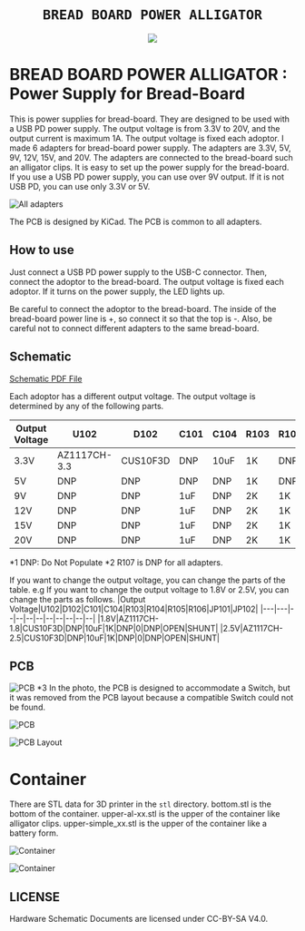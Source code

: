 <div align="center">
  <h1><code>BREAD BOARD POWER ALLIGATOR</code></h1>
  <p>
    <img src="doc/front.jpg"/>
  </p>
</div>

# BREAD BOARD POWER ALLIGATOR : Power Supply for Bread-Board

This is power supplies for bread-board. They are designed to be used with a USB PD power supply. The output voltage is from 3.3V to 20V, and the output current is maximum 1A. The output voltage is fixed each adoptor. I made 6 adapters for bread-board power supply. The adapters are 3.3V, 5V, 9V, 12V, 15V, and 20V. The adapters are connected to the bread-board such an alligator clips. It is easy to set up the power supply for the bread-board. If you use a USB PD power supply, you can use over 9V output. If it is not USB PD, you can use only 3.3V or 5V.

![All adapters](doc/all_adaptor_s.jpg)

The PCB is designed by KiCad. The PCB is common to all adapters. 

## How to use
Just connect a USB PD power supply to the USB-C connector. Then, connect the adoptor to the bread-board. The output voltage is fixed each adoptor. If it turns on the power supply, the LED lights up. 

Be careful to connect the adoptor to the bread-board. The inside of the bread-board power line is +, so connect it so that the top is -. Also, be careful not to connect different adapters to the same bread-board.

## Schematic
[Schematic PDF File](doc/schematic.pdf)

Each adoptor has a different output voltage. The output voltage is determined by any of the following parts.

|Output Voltage|U102|D102|C101|C104|R103|R104|R105|R106|JP101|JP102|
|---|---|--|--|--|--|--|--|--|--|--|
|3.3V|AZ1117CH-3.3|CUS10F3D|DNP|10uF|1K|DNP|0|DNP|OPEN|SHUNT|
|5V|DNP|DNP|DNP|DNP|1K|DNP|DNP|DNP|SHUNT|SHUNT|
|9V|DNP|DNP|1uF|DNP|2K|1K|DNP|20K|SHUNT|OPEN|
|12V|DNP|DNP|1uF|DNP|2K|1K|DNP|47K|SHUNT|OPEN|
|15V|DNP|DNP|1uF|DNP|2K|1K|DNP|100K|SHUNT|OPEN|
|20V|DNP|DNP|1uF|DNP|2K|1K|DNP|200K|SHUNT|OPEN|

*1 DNP: Do Not Populate
*2 R107 is DNP for all adapters.

If you want to change the output voltage, you can change the parts of the table.
e.g If you want to change the output voltage to 1.8V or 2.5V, you can change the parts as follows.
|Output Voltage|U102|D102|C101|C104|R103|R104|R105|R106|JP101|JP102|
|---|---|--|--|--|--|--|--|--|--|--|
|1.8V|AZ1117CH-1.8|CUS10F3D|DNP|10uF|1K|DNP|0|DNP|OPEN|SHUNT|
|2.5V|AZ1117CH-2.5|CUS10F3D|DNP|10uF|1K|DNP|0|DNP|OPEN|SHUNT|

## PCB

![PCB](doc/board-1.jpg)
*3 In the photo, the PCB is designed to accommodate a Switch, but it was removed from the PCB layout because a compatible Switch could not be found.

![PCB](doc/board-2.jpg)

![PCB Layout](doc/pcb.jpg)

# Container

There are STL data for 3D printer in the `stl` directory.
bottom.stl is the bottom of the container. upper-al-xx.stl is the upper of the container like alligator clips. upper-simple_xx.stl is the upper of the container like a battery form.

![Container](doc/container_s.jpg)

![Container](doc/build_in_s.jpg)

## LICENSE
Hardware Schematic Documents are licensed under CC-BY-SA V4.0.